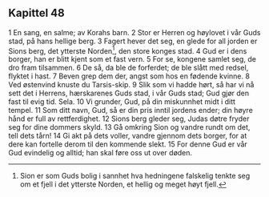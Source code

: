 ## Kapittel 48

1 En sang, en salme; av Korahs barn.
2 Stor er Herren og høylovet i vår Guds stad, på hans hellige berg.
3 Fagert hever det seg, en glede for all jorden er Sions berg, det ytterste Norden[^1], den store konges stad.
4 Gud er i dens borger, han er blitt kjent som et fast vern.
5 For se, kongene samlet seg, de dro fram tilsammen.
6 De så, da ble de forferdet; de ble slått med redsel, flyktet i hast.
7 Beven grep dem der, angst som hos en fødende kvinne.
8 Ved østenvind knuste du Tarsis-skip.
9 Slik som vi hadde hørt, så har vi nå sett det i Herrens, hærskarenes Guds stad, i vår Guds stad; Gud gjør den fast til evig tid. Sela.
10 Vi grunder, Gud, på din miskunnhet midt i ditt tempel.
11 Som ditt navn, Gud, så er din pris inntil jordens ender; din høyre hånd er full av rettferdighet.
12 Sions berg gleder seg, Judas døtre fryder seg for dine dommers skyld.
13 Gå omkring Sion og vandre rundt om det, tell dets tårn!
14 Gi akt på dets voller, vandre gjennom dets borger, for at dere kan fortelle derom til den kommende slekt.
15 For denne Gud er vår Gud evindelig og alltid; han skal føre oss ut over døden.

[^1]:  Sion er som Guds bolig i sannhet hva hedningene falskelig tenkte seg om et fjell i det ytterste Norden, et hellig og meget høyt fjell.
